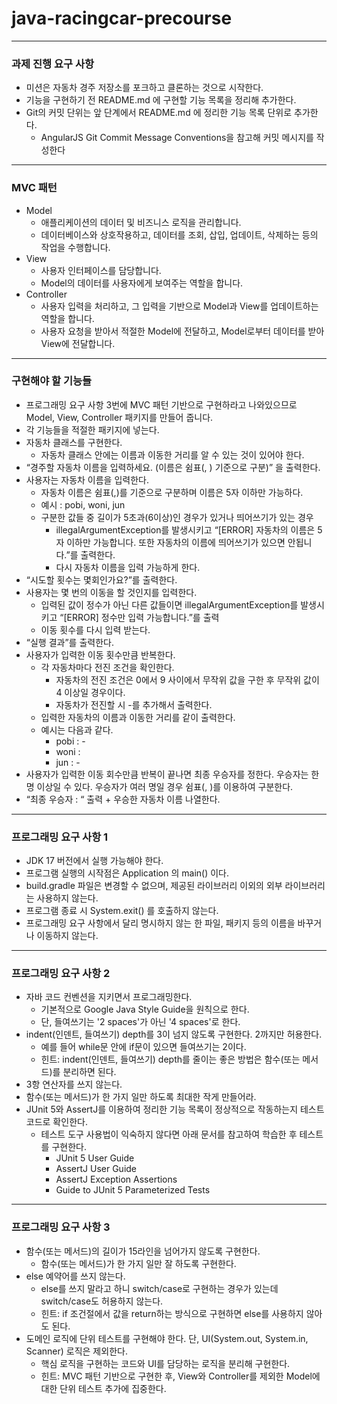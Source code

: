 # java-racingcar-precourse

***

### 과제 진행 요구 사항

- 미션은 자동차 경주 저장소를 포크하고 클론하는 것으로 시작한다.
- 기능을 구현하기 전 README.md 에 구현할 기능 목록을 정리해 추가한다.
- Git의 커밋 단위는 앞 단계에서 README.md 에 정리한 기능 목록 단위로 추가한다.
    - AngularJS Git Commit Message Conventions을 참고해 커밋 메시지를 작성한다

***
### MVC 패턴
- Model
  - 애플리케이션의 데이터 및 비즈니스 로직을 관리합니다.
  - 데이터베이스와 상호작용하고, 데이터를 조회, 삽입, 업데이트, 삭제하는 등의 작업을 수행합니다.
- View
  - 사용자 인터페이스를 담당합니다.
  - Model의 데이터를 사용자에게 보여주는 역할을 합니다.
- Controller
  - 사용자 입력을 처리하고, 그 입력을 기반으로 Model과 View를 업데이트하는 역할을 합니다.
  - 사용자 요청을 받아서 적절한 Model에 전달하고, Model로부터 데이터를 받아 View에 전달합니다.
***
### 구현해야 할 기능들
- 프로그래밍 요구 사항 3번에 MVC 패턴 기반으로 구현하라고 나와있으므로 Model, View, Controller 패키지를 만들어 줍니다.
- 각 기능들을 적절한 패키지에 넣는다.
- 자동차 클래스를 구현한다.
    - 자동차 클래스 안에는 이름과 이동한 거리를 알 수 있는 것이 있어야 한다.
- “경주할 자동차 이름을 입력하세요. (이름은 쉼표(, ) 기준으로 구분)” 을 출력한다.
- 사용자는 자동차 이름을 입력한다.
    - 자동차 이름은 쉼표(,)를 기준으로 구분하며 이름은 5자 이하만 가능하다.
    - 예시 : pobi, woni, jun
    - 구분한 값들 중 길이가 5초과(6이상)인 경우가 있거나 띄어쓰기가 있는 경우
        - illegalArgumentException를 발생시키고 “[ERROR] 자동차의 이름은 5자 이하만 가능합니다. 또한 자동차의 이름에 띄어쓰기가 있으면 안됩니다.”를 출력한다.
        - 다시 자동차 이름을 입력 가능하게 한다.
- “시도할 횟수는 몇회인가요?”를 출력한다.
- 사용자는 몇 번의 이동을 할 것인지를 입력한다.
    - 입력된 값이 정수가 아닌 다른 값들이면 illegalArgumentException를 발생시키고 “[ERROR] 정수만 입력 가능합니다.”를 출력
    - 이동 횟수를 다시 입력 받는다.
- “실행 결과”를 출력한다.
- 사용자가 입력한 이동 횟수만큼 반복한다.
    - 각 자동차마다 전진 조건을 확인한다.
        - 자동차의 전진 조건은 0에서 9 사이에서 무작위 값을 구한 후 무작위 값이 4 이상일 경우이다.
        - 자동차가 전진할 시 -를 추가해서 출력한다.
    - 입력한 자동차의 이름과 이동한 거리를 같이 출력한다.
    - 예시는 다음과 같다.
        - pobi : -
        - woni :
        - jun : -
- 사용자가 입력한 이동 회수만큼 반복이 끝나면 최종 우승자를 정한다. 우승자는 한 명 이상일 수 있다. 우승자가 여러 명일 경우 쉼표(, )를 이용하여 구분한다.
- “최종 우승자 : “ 출력 + 우승한 자동차 이름 나열한다.

***

### 프로그래밍 요구 사항 1

- JDK 17 버전에서 실행 가능해야 한다.
- 프로그램 실행의 시작점은 Application 의 main() 이다.
- build.gradle 파일은 변경할 수 없으며, 제공된 라이브러리 이외의 외부 라이브러리는 사용하지 않는다.
- 프로그램 종료 시 System.exit() 를 호출하지 않는다.
- 프로그래밍 요구 사항에서 달리 명시하지 않는 한 파일, 패키지 등의 이름을 바꾸거나 이동하지 않는다.

***

### 프로그래밍 요구 사항 2

- 자바 코드 컨벤션을 지키면서 프로그래밍한다.
    - 기본적으로 Google Java Style Guide을 원칙으로 한다.
    - 단, 들여쓰기는 '2 spaces'가 아닌 '4 spaces'로 한다.
- indent(인덴트, 들여쓰기) depth를 3이 넘지 않도록 구현한다. 2까지만 허용한다.
    - 예를 들어 while문 안에 if문이 있으면 들여쓰기는 2이다.
    - 힌트: indent(인덴트, 들여쓰기) depth를 줄이는 좋은 방법은 함수(또는 메서드)를 분리하면 된다.
- 3항 연산자를 쓰지 않는다.
- 함수(또는 메서드)가 한 가지 일만 하도록 최대한 작게 만들어라.
- JUnit 5와 AssertJ를 이용하여 정리한 기능 목록이 정상적으로 작동하는지 테스트 코드로 확인한다.
    - 테스트 도구 사용법이 익숙하지 않다면 아래 문서를 참고하여 학습한 후 테스트를 구현한다.
        - JUnit 5 User Guide
        - AssertJ User Guide
        - AssertJ Exception Assertions
        - Guide to JUnit 5 Parameterized Tests

***

### 프로그래밍 요구 사항 3

- 함수(또는 메서드)의 길이가 15라인을 넘어가지 않도록 구현한다.
    - 함수(또는 메서드)가 한 가지 일만 잘 하도록 구현한다.
- else 예약어를 쓰지 않는다.
    - else를 쓰지 말라고 하니 switch/case로 구현하는 경우가 있는데 switch/case도 허용하지 않는다.
    - 힌트: if 조건절에서 값을 return하는 방식으로 구현하면 else를 사용하지 않아도 된다.
- 도메인 로직에 단위 테스트를 구현해야 한다. 단, UI(System.out, System.in, Scanner) 로직은 제외한다.
    - 핵심 로직을 구현하는 코드와 UI를 담당하는 로직을 분리해 구현한다.
    - 힌트: MVC 패턴 기반으로 구현한 후, View와 Controller를 제외한 Model에 대한 단위 테스트 추가에 집중한다.